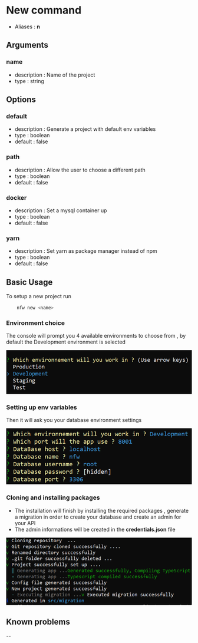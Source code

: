 # New command

- Aliases : **n**

## Arguments

### name
- description : Name of the project
- type : string

## Options

### default
- description : Generate a project with default env variables
- type : boolean
- default : false

### path
- description : Allow the user to choose a different path
- type : boolean
- default : false

### docker
- description : Set a mysql container up
- type : boolean
- default : false

### yarn
- description : Set yarn as package manager instead of npm
- type : boolean
- default : false

## Basic Usage

To setup a new project run 

```sh
    nfw new <name>
```

### Environment choice

The console will prompt you 4 available environments to choose from , by default the Development environment is selected

![alt text](../github/1-env.PNG)

### Setting up env variables

Then it will ask you your database environment settings

![alt text](../github/1-variables.PNG)

### Cloning and installing packages
 
- The installation will finish by installing the required packages , generate a migration in order to create your database and create an admin for your API
- The admin informations will be created in the **credentials.json** file

![alt text](../github/1-packages.PNG)

## Known problems

--